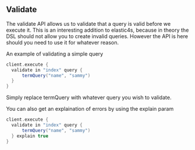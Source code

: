 ## Validate

The validate API allows us to validate that a query is valid before we execute it. This is an interesting addition
 to elastic4s, because in theory the DSL should not allow you to create invalid queries. 
 However the API is here should you need to use it for whatever reason.
 
An example of validating a simple query
 
```scala
client.execute {
  validate in "index" query {
      termQuery("name", "sammy")
  }
}
```

Simply replace termQuery with whatever query you wish to validate.

You can also get an explaination of errors by using the explain param

```scala
client.execute {
  validate in "index" query {
      termQuery("name", "sammy")
  } explain true
}
```